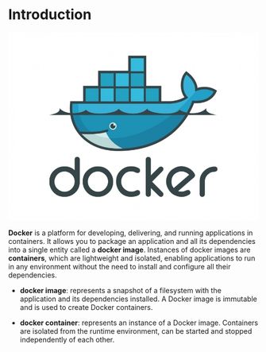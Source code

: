 # Introduction

![Docker Logo](./img/docker_logo.jpg)

**Docker** is a platform for developing, delivering, and running applications in containers. It allows you to package an application
and all its dependencies into a single entity called a **docker image**. Instances of docker images are  **containers**,
which are lightweight and isolated, enabling applications to run in any environment without the need to install and configure
all their dependencies.

- **docker image**: represents a snapshot of a filesystem with the application and its dependencies installed.
A Docker image is immutable and is used to create Docker containers.

- **docker container**: represents an instance of a Docker image. Containers are isolated from the runtime environment,
can be started and stopped independently of each other.